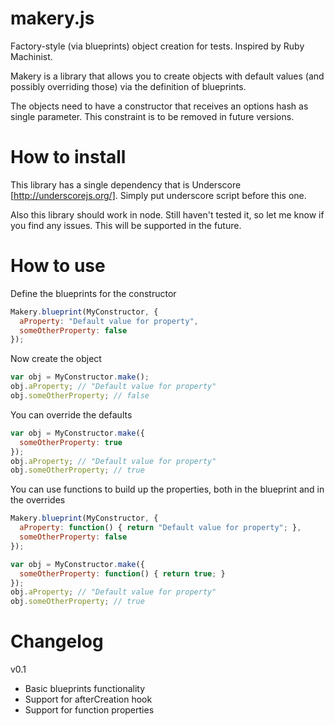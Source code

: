 makery.js
=========

Factory-style (via blueprints) object creation for tests. Inspired by Ruby Machinist.

Makery is a library that allows you to create objects with default values (and
possibly overriding those) via the definition of blueprints.

The objects need to have a constructor that receives an options hash as
single parameter. This constraint is to be removed in future versions.

How to install
==============

This library has a single dependency that is Underscore [http://underscorejs.org/]. Simply put underscore script before this one.

Also this library should work in node. Still haven't tested it, so let me know if you find any issues. This will be supported in the future.

How to use
==========

Define the blueprints for the constructor

```javascript
Makery.blueprint(MyConstructor, {
  aProperty: "Default value for property",
  someOtherProperty: false
});
```

Now create the object

```javascript
var obj = MyConstructor.make();
obj.aProperty; // "Default value for property"
obj.someOtherProperty; // false
```

You can override the defaults

```javascript
var obj = MyConstructor.make({
  someOtherProperty: true
});
obj.aProperty; // "Default value for property"
obj.someOtherProperty; // true
```

You can use functions to build up the properties, both in the blueprint and in the overrides

```javascript
Makery.blueprint(MyConstructor, {
  aProperty: function() { return "Default value for property"; },
  someOtherProperty: false
});

var obj = MyConstructor.make({
  someOtherProperty: function() { return true; }
});
obj.aProperty; // "Default value for property"
obj.someOtherProperty; // true
```

Changelog
=========

v0.1
- Basic blueprints functionality
- Support for afterCreation hook
- Support for function properties
